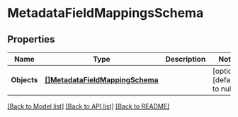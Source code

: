 # MetadataFieldMappingsSchema

## Properties
Name | Type | Description | Notes
------------ | ------------- | ------------- | -------------
**Objects** | [**[]MetadataFieldMappingSchema**](MetadataFieldMappingSchema.md) |  | [optional] [default to null]

[[Back to Model list]](../README.md#documentation-for-models) [[Back to API list]](../README.md#documentation-for-api-endpoints) [[Back to README]](../README.md)


